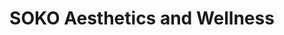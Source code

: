 ---
title: "SOKO Aesthetics and Wellness"
url: /leawood/soko-aesthetics-and-wellness/
shop: beauty
---